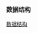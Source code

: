 ### 数据结构
[数据结构](https://github.com/ningbaoqi/DataStructureAndAlgorithm/blob/master/README-DataStructure%20.md)
